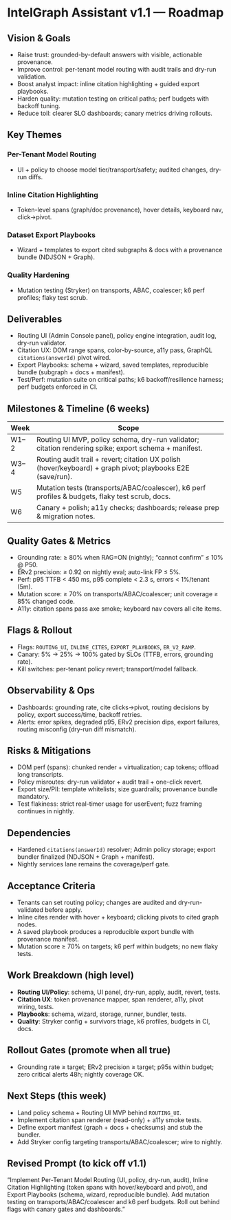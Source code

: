 # IntelGraph Assistant v1.1 — Roadmap

## Vision & Goals

- Raise trust: grounded-by-default answers with visible, actionable provenance.
- Improve control: per-tenant model routing with audit trails and dry-run validation.
- Boost analyst impact: inline citation highlighting + guided export playbooks.
- Harden quality: mutation testing on critical paths; perf budgets with backoff tuning.
- Reduce toil: clearer SLO dashboards; canary metrics driving rollouts.

## Key Themes

### Per-Tenant Model Routing

- UI + policy to choose model tier/transport/safety; audited changes, dry-run diffs.

### Inline Citation Highlighting

- Token-level spans (graph/doc provenance), hover details, keyboard nav, click→pivot.

### Dataset Export Playbooks

- Wizard + templates to export cited subgraphs & docs with a provenance bundle (NDJSON + Graph).

### Quality Hardening

- Mutation testing (Stryker) on transports, ABAC, coalescer; k6 perf profiles; flaky test scrub.

## Deliverables

- Routing UI (Admin Console panel), policy engine integration, audit log, dry-run validator.
- Citation UX: DOM range spans, color-by-source, a11y pass, GraphQL `citations(answerId)` pivot wired.
- Export Playbooks: schema + wizard, saved templates, reproducible bundle (subgraph + docs + manifest).
- Test/Perf: mutation suite on critical paths; k6 backoff/resilience harness; perf budgets enforced in CI.

## Milestones & Timeline (6 weeks)

| Week | Scope                                                                                                      |
| ---- | ---------------------------------------------------------------------------------------------------------- |
| W1–2 | Routing UI MVP, policy schema, dry-run validator; citation rendering spike; export schema + manifest.      |
| W3–4 | Routing audit trail + revert; citation UX polish (hover/keyboard) + graph pivot; playbooks E2E (save/run). |
| W5   | Mutation tests (transports/ABAC/coalescer), k6 perf profiles & budgets, flaky test scrub, docs.            |
| W6   | Canary + polish; a11y checks; dashboards; release prep & migration notes.                                  |

## Quality Gates & Metrics

- Grounding rate: ≥ 80% when RAG=ON (nightly); “cannot confirm” ≤ 10% @ P50.
- ERv2 precision: ≥ 0.92 on nightly eval; auto-link FP ≤ 5%.
- Perf: p95 TTFB < 450 ms, p95 complete < 2.3 s, errors < 1%/tenant (5m).
- Mutation score: ≥ 70% on transports/ABAC/coalescer; unit coverage ≥ 85% changed code.
- A11y: citation spans pass axe smoke; keyboard nav covers all cite items.

## Flags & Rollout

- Flags: `ROUTING_UI`, `INLINE_CITES`, `EXPORT_PLAYBOOKS`, `ER_V2_RAMP`.
- Canary: 5% → 25% → 100% gated by SLOs (TTFB, errors, grounding rate).
- Kill switches: per-tenant policy revert; transport/model fallback.

## Observability & Ops

- Dashboards: grounding rate, cite clicks→pivot, routing decisions by policy, export success/time, backoff retries.
- Alerts: error spikes, degraded p95, ERv2 precision dips, export failures, routing misconfig (dry-run diff mismatch).

## Risks & Mitigations

- DOM perf (spans): chunked render + virtualization; cap tokens; offload long transcripts.
- Policy misroutes: dry-run validator + audit trail + one-click revert.
- Export size/PII: template whitelists; size guardrails; provenance bundle mandatory.
- Test flakiness: strict real-timer usage for userEvent; fuzz framing continues in nightly.

## Dependencies

- Hardened `citations(answerId)` resolver; Admin policy storage; export bundler finalized (NDJSON + Graph + manifest).
- Nightly services lane remains the coverage/perf gate.

## Acceptance Criteria

- Tenants can set routing policy; changes are audited and dry-run-validated before apply.
- Inline cites render with hover + keyboard; clicking pivots to cited graph nodes.
- A saved playbook produces a reproducible export bundle with provenance manifest.
- Mutation score ≥ 70% on targets; k6 perf within budgets; no new flaky tests.

## Work Breakdown (high level)

- **Routing UI/Policy**: schema, UI panel, dry-run, apply, audit, revert, tests.
- **Citation UX**: token provenance mapper, span renderer, a11y, pivot wiring, tests.
- **Playbooks**: schema, wizard, storage, runner, bundler, tests.
- **Quality**: Stryker config + survivors triage, k6 profiles, budgets in CI, docs.

## Rollout Gates (promote when all true)

- Grounding rate ≥ target; ERv2 precision ≥ target; p95s within budget; zero critical alerts 48h; nightly coverage OK.

## Next Steps (this week)

- Land policy schema + Routing UI MVP behind `ROUTING_UI`.
- Implement citation span renderer (read-only) + a11y smoke tests.
- Define export manifest (graph + docs + checksums) and stub the bundler.
- Add Stryker config targeting transports/ABAC/coalescer; wire to nightly.

## Revised Prompt (to kick off v1.1)

“Implement Per-Tenant Model Routing (UI, policy, dry-run, audit), Inline Citation Highlighting (token spans with hover/keyboard and pivot), and Export Playbooks (schema, wizard, reproducible bundle). Add mutation testing on transports/ABAC/coalescer and k6 perf budgets. Roll out behind flags with canary gates and dashboards.”
